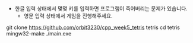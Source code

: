 - 한글 입력 상태에서 몇몇 키를 입력하면 프로그램이 죽어버리는 문제가 있습니다.
  - 영문 입력 상태에서 게임을 진행해주세요.

git clone https://github.com/orbit3230/cpp_week5_tetris tetris
cd tetris
mingw32-make
./main.exe